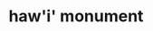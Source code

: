 ---
pid: llp460
title: haw'i' monument
location_transcription: 
coordinates: "[-75.163783902078, 39.955086619692]"
zipcode: '19120'
gen_neighborhood: North Philadelphia
neighborhood: Logan,Olney
outside_phl: 
age: '9'
age_range: 6-13
instagram: 
image_file_name: llp_460.jpg
proposal_transcription: 
topic: Neighborhoods,Race Ethnicity
topic_summary: 0, 0
type: Sculpture Statue
keywords_other: hawaiian
credit: Lyana Castro
image_labels: 
twitter: 
facebook: 
permalink: "/monuments/llp460/"
layout: item-page
---